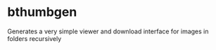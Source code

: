 bthumbgen
=========

Generates a very simple viewer and download interface for images in folders recursively
